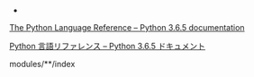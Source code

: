 -   

[The Python Language Reference – Python 3.6.5
documentation](https://docs.python.org/3.6/reference/index.html#the-python-language-reference)

[Python 言語リファレンス – Python 3.6.5
ドキュメント](https://docs.python.jp/3/reference/index.html#reference-index)

modules/\*\*/index
